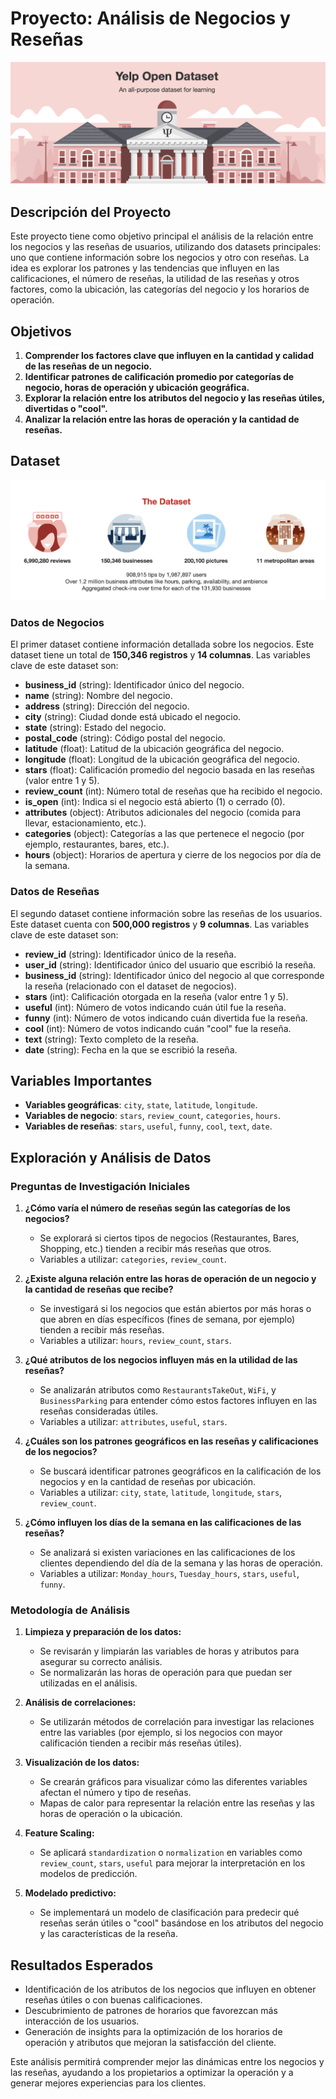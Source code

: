 # Proyecto: Análisis de Negocios y Reseñas

![Portada del Proyecto](images/logo.png)

## Descripción del Proyecto

Este proyecto tiene como objetivo principal el análisis de la relación entre los negocios y las reseñas de usuarios, utilizando dos datasets principales: uno que contiene información sobre los negocios y otro con reseñas. La idea es explorar los patrones y las tendencias que influyen en las calificaciones, el número de reseñas, la utilidad de las reseñas y otros factores, como la ubicación, las categorías del negocio y los horarios de operación.

## Objetivos

1. **Comprender los factores clave que influyen en la cantidad y calidad de las reseñas de un negocio.**
2. **Identificar patrones de calificación promedio por categorías de negocio, horas de operación y ubicación geográfica.**
3. **Explorar la relación entre los atributos del negocio y las reseñas útiles, divertidas o "cool".**
4. **Analizar la relación entre las horas de operación y la cantidad de reseñas.**

## Dataset

![Dataset](images/datasetyelp.png)

### Datos de Negocios

El primer dataset contiene información detallada sobre los negocios. Este dataset tiene un total de **150,346 registros** y **14 columnas**. Las variables clave de este dataset son:

- **business_id** (string): Identificador único del negocio.
- **name** (string): Nombre del negocio.
- **address** (string): Dirección del negocio.
- **city** (string): Ciudad donde está ubicado el negocio.
- **state** (string): Estado del negocio.
- **postal_code** (string): Código postal del negocio.
- **latitude** (float): Latitud de la ubicación geográfica del negocio.
- **longitude** (float): Longitud de la ubicación geográfica del negocio.
- **stars** (float): Calificación promedio del negocio basada en las reseñas (valor entre 1 y 5).
- **review_count** (int): Número total de reseñas que ha recibido el negocio.
- **is_open** (int): Indica si el negocio está abierto (1) o cerrado (0).
- **attributes** (object): Atributos adicionales del negocio (comida para llevar, estacionamiento, etc.).
- **categories** (object): Categorías a las que pertenece el negocio (por ejemplo, restaurantes, bares, etc.).
- **hours** (object): Horarios de apertura y cierre de los negocios por día de la semana.

### Datos de Reseñas

El segundo dataset contiene información sobre las reseñas de los usuarios. Este dataset cuenta con **500,000 registros** y **9 columnas**. Las variables clave de este dataset son:

- **review_id** (string): Identificador único de la reseña.
- **user_id** (string): Identificador único del usuario que escribió la reseña.
- **business_id** (string): Identificador único del negocio al que corresponde la reseña (relacionado con el dataset de negocios).
- **stars** (int): Calificación otorgada en la reseña (valor entre 1 y 5).
- **useful** (int): Número de votos indicando cuán útil fue la reseña.
- **funny** (int): Número de votos indicando cuán divertida fue la reseña.
- **cool** (int): Número de votos indicando cuán "cool" fue la reseña.
- **text** (string): Texto completo de la reseña.
- **date** (string): Fecha en la que se escribió la reseña.

## Variables Importantes

- **Variables geográficas**: `city`, `state`, `latitude`, `longitude`.
- **Variables de negocio**: `stars`, `review_count`, `categories`, `hours`.
- **Variables de reseñas**: `stars`, `useful`, `funny`, `cool`, `text`, `date`.

## Exploración y Análisis de Datos

### Preguntas de Investigación Iniciales

1. **¿Cómo varía el número de reseñas según las categorías de los negocios?**
   - Se explorará si ciertos tipos de negocios (Restaurantes, Bares, Shopping, etc.) tienden a recibir más reseñas que otros.
   - Variables a utilizar: `categories`, `review_count`.

2. **¿Existe alguna relación entre las horas de operación de un negocio y la cantidad de reseñas que recibe?**
   - Se investigará si los negocios que están abiertos por más horas o que abren en días específicos (fines de semana, por ejemplo) tienden a recibir más reseñas.
   - Variables a utilizar: `hours`, `review_count`, `stars`.

3. **¿Qué atributos de los negocios influyen más en la utilidad de las reseñas?**
   - Se analizarán atributos como `RestaurantsTakeOut`, `WiFi`, y `BusinessParking` para entender cómo estos factores influyen en las reseñas consideradas útiles.
   - Variables a utilizar: `attributes`, `useful`, `stars`.

4. **¿Cuáles son los patrones geográficos en las reseñas y calificaciones de los negocios?**
   - Se buscará identificar patrones geográficos en la calificación de los negocios y en la cantidad de reseñas por ubicación.
   - Variables a utilizar: `city`, `state`, `latitude`, `longitude`, `stars`, `review_count`.

5. **¿Cómo influyen los días de la semana en las calificaciones de las reseñas?**
   - Se analizará si existen variaciones en las calificaciones de los clientes dependiendo del día de la semana y las horas de operación.
   - Variables a utilizar: `Monday_hours`, `Tuesday_hours`, `stars`, `useful`, `funny`.

### Metodología de Análisis

1. **Limpieza y preparación de los datos:**
   - Se revisarán y limpiarán las variables de horas y atributos para asegurar su correcto análisis.
   - Se normalizarán las horas de operación para que puedan ser utilizadas en el análisis.

2. **Análisis de correlaciones:**
   - Se utilizarán métodos de correlación para investigar las relaciones entre las variables (por ejemplo, si los negocios con mayor calificación tienden a recibir más reseñas útiles).

3. **Visualización de los datos:**
   - Se crearán gráficos para visualizar cómo las diferentes variables afectan el número y tipo de reseñas.
   - Mapas de calor para representar la relación entre las reseñas y las horas de operación o la ubicación.

4. **Feature Scaling:**
   - Se aplicará `standardization` o `normalization` en variables como `review_count`, `stars`, `useful` para mejorar la interpretación en los modelos de predicción.

5. **Modelado predictivo:**
   - Se implementará un modelo de clasificación para predecir qué reseñas serán útiles o "cool" basándose en los atributos del negocio y las características de la reseña.

## Resultados Esperados

- Identificación de los atributos de los negocios que influyen en obtener reseñas útiles o con buenas calificaciones.
- Descubrimiento de patrones de horarios que favorezcan más interacción de los usuarios.
- Generación de insights para la optimización de los horarios de operación y atributos que mejoran la satisfacción del cliente.

Este análisis permitirá comprender mejor las dinámicas entre los negocios y las reseñas, ayudando a los propietarios a optimizar la operación y a generar mejores experiencias para los clientes.

